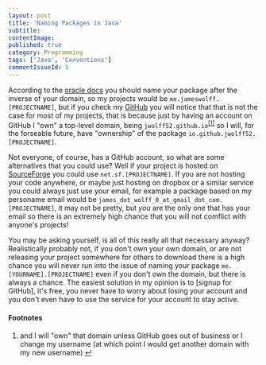 ```yaml
---
layout: post
title: 'Naming Packages in Java'
subtitle: 
contentImage: 
published: true
category: Programming
tags: ['Java', 'Conventions']
commentIssueId: 5
---
```

According to the [oracle docs](https://docs.oracle.com/javase/tutorial/java/package/namingpkgs.html) you should name your package after the inverse of your domain, so my projects would be `me.jameswolff.[PROJECTNAME]`, but if you check my [GitHub](https://github.com/jwolff52) you will notice that that is not the case for most of my projects, that is because just by having an account on GitHub I "own" a top-level domain, being `jwolff52.github.io`<sup><a class="anchor" name="cont-1" href="#fn-1">[1]</a></sup> so I will, for the forseable future, have "ownership" of the package `io.github.jwolff52.[PROJECTNAME]`.<!--more-->

Not everyone, of course, has a GitHub account, so what are some alternatives that you could use? Well if your project is hosted on [SourceForge](http://sourceforge.net) you could use `net.sf.[PROJECTNAME]`. If you are not hosting your code anywhere, or maybe just hosting on dropbox or a similar service you could always just use your email, for example a package based on my personame email would be `james_dot_wolff_0_at_gmail_dot_com.[PROJECTNAME]`, it may not be pretty, but *you* are the only one that has your email so there is an extremely high chance that you will not comflict with anyone's projects!

You may be asking yourself, is all of this really all that necessary anyway? Realistically probably not, if you don't own your own domain, or are not releasing your project somewhere for others to download there is a high chance you will never run into the issue of naming your package `me.[YOURNAME].[PROJECTNAME]` even if you don't own the domain, but there is always a chance. The easiest solution in my opinion is to [signup for GitHub], it's free, you never have to worry about losing your account and you don't even have to use the service for your account to stay active.

<h4>Footnotes</h4>
<ol class="footnotes">
  <li>and I will "own" that domain unless GitHub goes out of business or I change my username (at which point I would get another domain with my new username) <a class="anchor" name="fn-1" href="#cont-1">↵</a></li>
</ol>
